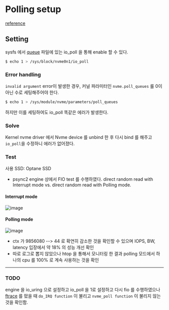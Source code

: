# Polling setup



[reference](https://events.static.linuxfound.org/sites/events/files/slides/lemoal-nvme-polling-vault-2017-final_0.pdf)


## Setting 
sysfs 에서 [queue](https://www.kernel.org/doc/html/latest/block/queue-sysfs.html) 파일에 있는 io_poll 을 통해 enable 할 수 있다. 

```bash
$ echo 1 > /sys/block/nvme0n1/io_poll
```

### Error handling 
`invalid argument` error이 발생한 경우, 커널 파라미터인 `nvme.poll_queues` 룰 0이 아닌 수로 세팅해주어야 한다.

```bash
$ echo 1 > /sys/module/nvme/parameters/poll_queues
```

하지만 이를 세팅하여도 io_poll 똑같은 에러가 발생한다.

### Solve
Kernel nvme driver 에서 Nvme device 를 unbind 한 후 다시 bind 를 해주고 `io_poll`을 수정하니 에러가 없어졌다.

### Test
사용 SSD: Optane SSD
- psync2 engine 상에서 FIO test 를 수행하였다. direct random read with Interrupt mode vs. direct random read with Polling mode.
#### Interrupt mode
![image](https://user-images.githubusercontent.com/18457707/66545200-2a9acd80-eb75-11e9-826c-1afb3bff5064.png)
#### Polling mode
![image](https://user-images.githubusercontent.com/18457707/66545284-4c945000-eb75-11e9-98a4-42be21c4fda7.png)
- ctx 가 9856080 --> 44 로 확연히 감소한 것을 확인할 수 있으며 IOPS, BW, latency 입장에서 약 18% 의 성능 개선 확인
- 따로 로그로 뽑지 않았으나 htop 을 통해서 모니터링 한 결과 polling 모드에서 하나의 cpu 를 100% 로 계속 사용하는 것을 확인

---
### TODO
engine 을 io_uring 으로 설정하고 io_poll 을 1로 설정하고 다시 fio 를 수행하였으나 [ftrace](https://github.com/Csoyee/documents/blob/master/tool/ftrace.md) 를 떴을 때 `do_IRQ function` 이 불리고 `nvme_poll function` 이 불리지 않는 것을 확인함.
